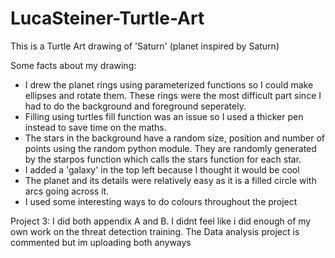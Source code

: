 # LucaSteiner-Turtle-Art

This is a Turtle Art drawing of 'Saturn' (planet inspired by Saturn)

Some facts about my drawing:
 - I drew the planet rings using parameterized functions so I could make ellipses and rotate them. These rings were the most difficult part since I had to do the background and foreground seperately.
 - Filling using turtles fill function was an issue so I used a thicker pen instead to save time on the maths.
 - The stars in the background have a random size, position and number of points using the random python module. They are randomly generated by the starpos function which calls the stars function for each star.
 - I added a 'galaxy' in the top left because I thought it would be cool
 - The planet and its details were relatively easy as it is a filled circle with arcs going across it.
 - I used some interesting ways to do colours throughout the project


Project 3:
I did both appendix A and B. I didnt feel like i did enough of my own work on the threat detection training. The Data analysis project is commented but im uploading both anyways
